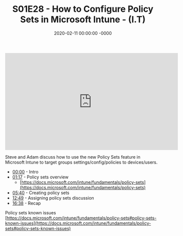 ﻿---
layout: post
title: "S01E28 - How to Configure Policy Sets in Microsoft Intune - (I.T)"
date: 2020-02-11 00:00:00 -0000
categories:
---

<iframe loading="lazy" width="560" height="315" src="https://www.youtube.com/embed/rAkXyx5_6Zg" title="YouTube video player" frameborder="0" allow="accelerometer; autoplay; clipboard-write; encrypted-media; gyroscope; picture-in-picture" allowfullscreen></iframe>

Steve and Adam discuss how to use the new Policy Sets feature in Microsoft Intune to target groups settings/config/policies to devices/users.

 * [00:00](https://www.youtube.com/watch?v=rAkXyx5_6Zg&t=0s) - Intro
 * [01:17](https://www.youtube.com/watch?v=rAkXyx5_6Zg&t=77s) - Policy sets overview
   - [https://docs.microsoft.com/intune/fundamentals/policy-sets](https://docs.microsoft.com/intune/fundamentals/policy-sets)
 * [05:40](https://www.youtube.com/watch?v=rAkXyx5_6Zg&t=340s) - Creating policy sets
 * [12:49](https://www.youtube.com/watch?v=rAkXyx5_6Zg&t=769s) - Assigning policy sets discussion
 * [16:38](https://www.youtube.com/watch?v=rAkXyx5_6Zg&t=998s) - Recap

Policy sets known issues
[https://docs.microsoft.com/intune/fundamentals/policy-sets#policy-sets-known-issues](https://docs.microsoft.com/intune/fundamentals/policy-sets#policy-sets-known-issues)

